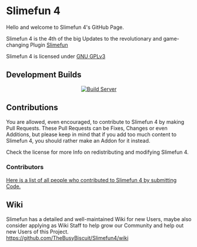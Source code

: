 # Slimefun 4

Hello and welcome to Slimefun 4's GitHub Page.

Slimefun 4 is the 4th of the big Updates to the revolutionary and game-changing Plugin [Slimefun](http://dev.bukkit.org/bukkit-plugins/slimefun/)

Slimefun 4 is licensed under 
[GNU GPLv3](https://github.com/TheBusyBiscuit/Slimefun4/blob/master/LICENSE)

## Development Builds
<p align="center">
  <a href="https://thebusybiscuit.github.io/builds/TheBusyBiscuit/Slimefun4/master/">
    <img src="https://thebusybiscuit.github.io/builds/TheBusyBiscuit/Slimefun4/master/badge.svg" alt="Build Server"/>
  </a>
</p>

## Contributions

You are allowed, even encouraged, to contribute to Slimefun 4 by making Pull Requests.
These Pull Requests can be Fixes, Changes or even Additions, but please keep in mind that
if you add too much content to Slimefun 4, you should rather make an Addon for it instead.

Check the license for more Info on redistributing and modifying Slimefun 4.

### Contributors

[Here is a list of all people who contributed to Slimefun 4 by submitting Code.](https://github.com/TheBusyBiscuit/Slimefun4/graphs/contributors)

## Wiki

Slimefun has a detailed and well-maintained Wiki for new Users, maybe also consider
applying as Wiki Staff to help grow our Community and help out new Users of this Project.
https://github.com/TheBusyBiscuit/Slimefun4/wiki
